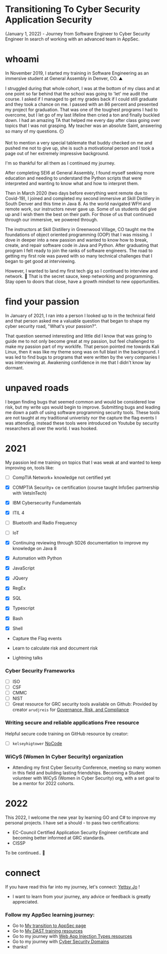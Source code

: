 # Transitioning To Cyber Security Application Security
(January 1, 2022) - Journey from Software Engineer to Cyber Security Engineer
In search of working with an advanced team in AppSec.


# whoami
In November 2019, I started my training in Software Engineering as an immersive student at General Assembly in Denver, CO. ⛰️

I struggled during that whole cohort, I was at the bottom of my class and at one point so far behind that the school was going to 'let' me audit the course. I asked if I managed to get my grades back if I could still graduate and they took a chance on me. I passed with an 86 percent and presented my project for graduation. That was one of the toughest programs I had to overcome, but I let go of my last lifeline then cried a ton and finally buckled down. I had an amazing TA that helped me every day after class going over topics that I was not grasping. My teacher was an absolute Saint, answering so many of my questions. ⏲️ 

Not to mention a very special tablemate that buddy checked on me and pushed me not to give up, she is such a motivational person and I took a page out of her extremely impressive background. 

I'm so thankful for all them as I continued my journey. 

After completing SEI6 at General Assembly, I found myself seeking more education and needing to understand the Python scripts that were interpreted and wanting to know what and how to interpret them.  

Then in March 2020 (two days before everything went remote due to Covid-19), I joined and completed my second immersive at Skill Distillery in South Denver and this time in Java 8. As the world navigated WFH and remote work, our instructors never gave up. Some of us students did give up and I wish them the best on their path. For those of us that continued through our immersive, we powered through.

The instructors at Skill Distillery in Greenwood Village, CO taught me the foundations of object oriented programming (OOP) that I was missing. I dove in deeper into a new passion and wanted to know how to break, create, and repair software code in Java and Python. After graduating that program I felt ready to join the ranks of software engineers. The road to getting my first role was paved with so many technical challenges that I began to get good at interviewing. 

However, I wanted to land my first tech gig so I continued to interview and network. 	🎯 That is the secret sauce, keep networking and programming. Stay open to doors that close, have a growth mindset to new opportunities.

# find your passion
In January of 2021, I ran into a person I looked up to in the technical field and that person asked me a valuable question that began to shape my cyber security road, "What's your passion?". 

That question seemed interesting and little did I know that was going to guide me to not only become great at my passion, but feel challenged to make my passion part of my worklife. That person pointed me towards Kali Linux, then it was like my theme song was on full blast in the background. I was led to find bugs to programs that were written by the very companies I was interviewing at. Awakening confidence in me that I didn't know lay dormant.  

# unpaved roads
I began finding bugs that seemed common and would be considered low risk, but my write ups would begin to improve. Submitting bugs and leading me down a path of using software programming security tools. These tools are not taught at my traditional univeristy nor the capture the flag events I was attending, instead these tools were introduced on Youtube by security researchers all over the world. I was hooked. 

# 2021 
My passion led me training on topics that I was weak at and wanted to keep improving on, tools like:
- [ ] CompTIA Network+ knowledge not certified yet
- [x] COMPTIA Security+ ce certification (course taught InfoSec partnership with VetsInTech)
- [x] IBM Cybersecurity Fundamentals
- [x] ITIL 4
- [ ] Bluetooth and Radio Frequency
- [ ] IoT

- [x] Continuing reviewing through SD26 documentation to improve my knowledge on Java 8
- [x] Automation with Python
- [x] JavaScript
- [x] JQuery
- [x] RegEx
- [x] SQL
- [x] Typescript
- [x] Bash
- [x] Shell

- Capture the Flag events

- Learn to calculate risk and document risk

- Lightning talks 

### Cyber Security Frameworks
- [ ] ISO 
- [ ] CSF
- [ ] CMMC
- [ ] NIST
- [ ] Great resource for GRC security tools available on Github: Provided by creator `arudjreis` for [Governance, Risk, and Compliance](https://github.com/Arudjreis/awesome-security-GRC)

### Writing secure and reliable applications Free resource
Helpful secure code training on GitHub resource by creator: 
- [ ] `kelseyhigtower` [NoCode](https://github.com/kelseyhightower/nocode)

### WiCyS (Women In Cyber Security) organization
- Attending my first Cyber Security Conference, meeting so many women in this field and building lasting friendships. 
Becoming a Student volunteer with WiCyS (Women in Cyber Security) org, with a set goal to be a mentor for 2022 cohorts.

# 2022
This 2022, I welcome the new year by learning GO and C# to improve my personal projects. 
I have set a should - to pass two certifications:
- EC-Council Certified Application Security Engineer certificate and becoming better informed at GRC standards. 
- CISSP

To be continued.. 💾

# connect
If you have read this far into my journey, let's connect: [Yettsy Jo](https://www.linkedin.com/in/yettsy-jo-knapp) !

- I want to learn from your journey, any advice or feedback is greatly appreciated. 

### Follow my AppSec learning journey:
- Go to [My transition to AppSec page](https://github.com/yettsyjk/TransitioningToCyberSecurity_ApplicationSecurity/blob/main/README.md)
- Go to [My DAST training resources](https://github.com/yettsyjk/TransitioningToCyberSecurity_ApplicationSecurity/blob/main/DAST_resource.md)
- Go to my journey with [Web App Injection Types resources](https://github.com/yettsyjk/TransitioningToCyberSecurity_ApplicationSecurity/blob/main/WebAppInjectionTypes.md)
- Go to my journey with [Cyber Security Domains](https://github.com/yettsyjk/TransitioningToCyberSecurity_ApplicationSecurity/edit/main/AppSec_Resources.md) 
- thanks!
